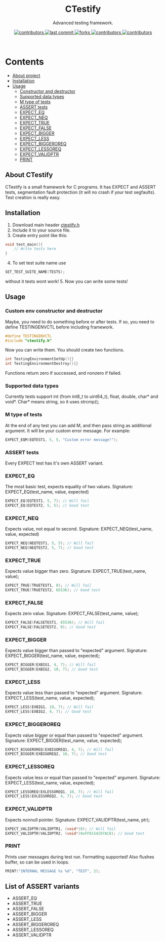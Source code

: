 <div align="center">
    <h1>CTestify</h1>
    <p>Advanced testing framework.</p>
    <p>
        <a href="https://github.com/HyperWinX/CTeatify/graphs/contributors">
            <img src="https://img.shields.io/github/contributors/HyperWinX/CTestify" alt="contributors"/>
        </a>
        <a href="https://github.com/HyperWinX/CTestify/commits/master">
            <img src="https://img.shields.io/github/last-commit/HyperWinX/CTestify" alt="last commit"/>
        </a>
        <a href="https://github.com/HyperWinX/CTestify/network/members">
            <img src="https://img.shields.io/github/forks/HyperWinX/CTestify" alt="forks"/>
        </a>
        <a href="https://github.com/HyperWinX/CTestify/stargazers">
            <img src="https://img.shields.io/github/stars/HyperWinX/CTestify" alt="contributors"/>
        </a>
        <a href="https://github.com/HyperWinX/CTestify/issues">
            <img src="https://img.shields.io/github/issues/HyperWinX/CTestify" alt="contributors"/>
        </a>
    </p>
</div>
<br/>

# Contents
- [About project](#about-ctestify)
- [Installation](#installation)
- [Usage](#usage)
    - [Constructor and destructor](#custom-env-constructor-and-destructor)
    - [Supported data types](#supported-data-types)
    - [M type of tests](#m-type-of-tests)
    - [ASSERT tests](#assert-tests)
    - [EXPECT_EQ](#expect_eq)
    - [EXPECT_NEQ](#expect_neq)
    - [EXPECT_TRUE](#expect_true)
    - [EXPECT_FALSE](#expect_false)
    - [EXPECT_BIGGER](#expect_bigger)
    - [EXPECT_LESS](#expect_less)
    - [EXPECT_BIGGEROREQ](#expect_biggeroreq)
    - [EXPECT_LESSOREQ](#expect_lessoreq)
    - [EXPECT_VALIDPTR](#expect_validptr)
    - [PRINT](#print)

## About CTestify
CTestify is a small framework for C programs. It has EXPECT and ASSERT tests, segmentation fault protection (it will no crash if your test segfaults). Test creation is really easy.

## Installation
1. Download main header [ctestify.h](ctestify.h)
2. Include it to your source file.
3. Create entry point like this:
```c
void test_main(){
    // Write tests here
}
```
4. To set test suite name use
```c
SET_TEST_SUITE_NAME(TESTS);
```
without it tests wont work!
5. Now you can write some tests!

## Usage

### Custom env constructor and destructor
Maybe, you need to do something before or after tests. If so, you need to define TESTINGENVCTL before including framework.
```c
#define TESTINGENVCTL
#include "ctestify.h"
```
Now you can write them. You should create two functions.
```c
int TestingEnvironmentSetUp(){}
int TestingEnvironmentDestroy(){}
```
Functions return zero if successed, and nonzero if failed.

### Supported data types
Currently tests support int (from int8_t to uint64_t), float, double, char* and void*. Char* means string, so it uses strcmp();

### M type of tests
At the end of any test you can add M, and then pass string as additional argument. It will be your custom error message. For example:
```c
EXPECT_EQM(EQTEST1, 5, 5, "Custom error message!");
```

### ASSERT tests
Every EXPECT test has it's own ASSERT variant.

### EXPECT_EQ
The most basic test, expects equality of two values.
Signature: EXPECT_EQ(test_name, value, expected)
```c
EXPECT_EQ(EQTEST1, 5, 7); // Will fail
EXPECT_EQ(EQTEST2, 5, 5); // Good test
```

### EXPECT_NEQ
Expects value, not equal to second.
Signature: EXPECT_NEQ(test_name, value, expected)
```c
EXPECT_NEQ(NEQTEST1, 5, 5); // Will fail
EXPECT_NEQ(NEQTEST2, 5, 7); // Good test
```

### EXPECT_TRUE
Expects value bigger than zero.
Signature: EXPECT_TRUE(test_name, value);
```c
EXPECT_TRUE(TRUETEST1, 0); // Will fail
EXPECT_TRUE(TRUETEST2, 65536); // Good test
```

### EXPECT_FALSE
Expects zero value.
Signature: EXPECT_FALSE(test_name, value);
```c
EXPECT_FALSE(FALSETEST1, 65536); // Will fail
EXPECT_FALSE(FALSETEST2, 0); // Good test
```

### EXPECT_BIGGER
Expects value bigger than passed to "expected" argument.
Signature: EXPECT_BIGGER(test_name, value, expected);
```c
EXPECT_BIGGER(EXBIG1, 4, 7); // Will fail
EXPECT_BIGGER(EXBIG2, 10, 7); // Good test
```

### EXPECT_LESS
Expects value less than passed to "expected" argument.
Signature: EXPECT_LESS(test_name, value, expected);
```c
EXPECT_LESS(EXBIG1, 10, 7); // Will fail
EXPECT_LESS(EXBIG2, 4, 7); // Good test
```

### EXPECT_BIGGEROREQ
Expects value bigger or equal than passed to "expected" argument.
Signature: EXPECT_BIGGER(test_name, value, expected);
```c
EXPECT_BIGGEROREQ(EXBIGOREQ1, 4, 7); // Will fail
EXPECT_BIGGER(EXBIGOREQ2, 10, 7); // Good test
```

### EXPECT_LESSOREQ
Expects value less or equal than passed to "expected" argument.
Signature: EXPECT_LESS(test_name, value, expected);
```c
EXPECT_LESSOREQ(EXLESSOREQ1, 10, 7); // Will fail
EXPECT_LESS(EXLESSOREQ2, 4, 7); // Good test
```

### EXPECT_VALIDPTR
Expects nonnull pointer.
Signature: EXPECT_VALIDPTR(test_name, ptr);
```c
EXPECT_VALIDPTR(VALIDPTR1, (void*)0); // Will fail
EXPECT_VALIDPTR(VALIDPTR2, (void*)0xFF0154297AC8); // Good test
```

### PRINT
Prints user messages during test run. Formatting supported! Also flushes buffer, so can be used in loops.
```c
PRINT("INTERNAL MESSAGE %s %d", "TEST", 2);
```

## List of ASSERT variants
- ASSERT_EQ
- ASSERT_TRUE
- ASSERT_FALSE
- ASSERT_BIGGER
- ASSERT_LESS
- ASSERT_BIGGEROREQ
- ASSERT_LESSOREQ
- ASSERT_VALIDPTR
